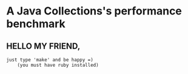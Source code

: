 A Java Collections's performance benchmark
==========================================



HELLO MY FRIEND,
-------------------------------------------------
	just type 'make' and be happy =)
		(you must have ruby installed)
